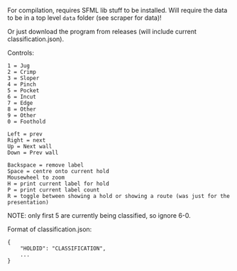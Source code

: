 For compilation, requires SFML lib stuff to be installed.
Will require the data to be in a top level `data` folder (see scraper for data)!

Or just download the program from releases (will include current classification.json).

Controls:
```
1 = Jug
2 = Crimp
3 = Sloper
4 = Pinch
5 = Pocket
6 = Incut
7 = Edge
8 = Other
9 = Other
0 = Foothold

Left = prev
Right = next
Up = Next wall
Down = Prev wall

Backspace = remove label
Space = centre onto current hold
Mousewheel to zoom
H = print current label for hold
P = print current label count
R = toggle between showing a hold or showing a route (was just for the presentation)
```
NOTE: only first 5 are currently being classified, so ignore 6-0.

Format of classification.json:
```
{
	"HOLDID": "CLASSIFICATION",
	...
}
```
